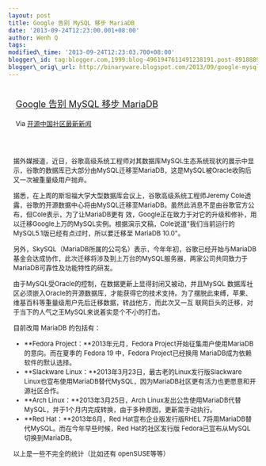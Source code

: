 ```yaml
--- 
layout: post 
title: Google 告别 MySQL 移步 MariaDB 
date: '2013-09-24T12:23:00.001+08:00' 
author: Wenh Q
tags:
modified\_time: '2013-09-24T12:23:03.700+08:00' 
blogger\_id: tag:blogger.com,1999:blog-4961947611491238191.post-8918889341428183757
blogger\_orig\_url: http://binaryware.blogspot.com/2013/09/google-mysql-mariadb.html
---
```

<div style="margin: 10px; padding: 5px;">

<div style="font-size: 18px;">

[Google 告别 MySQL 移步
MariaDB](http://www.oschina.net/news/44473/google-move-to-mariadb)

</div>

<div style="font-size: 13px;">

Via [开源中国社区最新新闻](http://www.oschina.net/?from=rss)

</div>

</div>

<div style="font-size: 13px; padding: 15px 0 10px 10px;">

据外媒报道，近日，谷歌高级系统工程师对其数据库MySQL生态系统现状的展示中显示，谷歌的数据库已大部分由MySQL迁移至MariaDB，这是MySQL被Oracle收购后又一次被重量级用户抛弃。

据悉，在上周的斯坦福大学大型数据库会议上，谷歌高级系统工程师Jeremy
Cole透露，谷歌的开源数据中心将由MySQL迁移至MariaDB。虽然此消息不是由谷歌官方公布，但Cole表示，为了让MariaDB更有
效，Google正在致力于对它的升级和修补，用以迁移Google上万的MySQL实例。根据演示文稿，Cole说道"我们当前运行的
MySQL5.1版已经有点过时，所以要迁移至 MariaDB 10.0"。

另外，SkySQL（MariaDB所属的公司名）表示，今年年初，谷歌已经开始与MariaDB基金会达成协作，此次迁移将涉及到上万台的MySQL服务器，两家公司共同致力于MariaDB可靠性及功能特性的研发。

由于MySQL受Oracle的控制，在数据更新上显得封闭又被动，并且MySQL
数据库社区必须嵌入Oracle的开源数据库，才能获得它的技术支持。为了摆脱此束缚，苹果、维基百科等重量级用户先后迁移数据，转战他方，而此次又一互
联网巨头的迁移，对于当下的人气之王MySQL来说着实是个不小的打击。

目前改用 MariaDB 的包括有：

-   **Fedora Project：**2013年元月，Fedora
    Project开始征集用户使用MariaDB的意向。而在夏季的 Fedora 19
    中，Fedora Project已经换用 MariaDB成为依赖软件的默认选择。
-   **Slackware Linux：**2013年3月23日，最古老的Linux发行版Slackware
    Linux也宣布使用MariaDB替代MySQL，因为MariaDB社区更有活力也更愿意和开源社区合作。
-   **Arch Linux：**2013年3月25日，Arch
    Linux发出公告使用MariaDB代替MySQL，并于1个月内完成转换，由于多种原因，更新需手动执行。
-   **Red Hat：**2013年6月，Red Hat宣布企业版发行版RHEL
    7将用MariaDB替代MySQL。而在今年早些时候，Red Hat的社区发行版
    Fedora已宣布从MySQL 切换到MariaDB。

以上是一些不完全的统计（比如还有 openSUSE等等）

</div>
